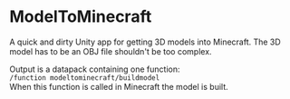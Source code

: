 # ModelToMinecraft
 A quick and dirty Unity app for getting 3D models into Minecraft.
 The 3D model has to be an OBJ file shouldn't be too complex.
 
 Output is a datapack containing one function:<br/>
 `/function modeltominecraft/buildmodel`<br/>
 When this function is called in Minecraft the model is built.

